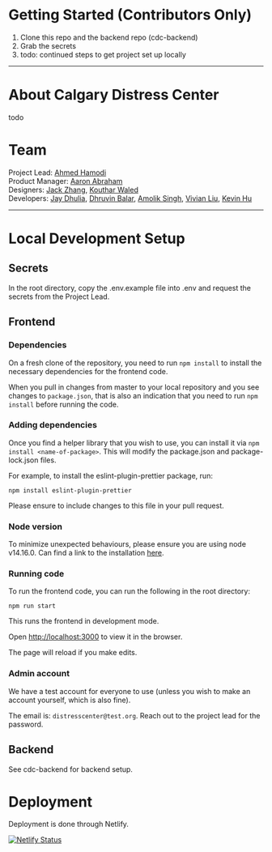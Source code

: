 # Getting Started (Contributors Only)

1. Clone this repo and the backend repo (cdc-backend)
2. Grab the secrets
3. todo: continued steps to get project set up locally

---

# About Calgary Distress Center

todo

# Team

Project Lead: [Ahmed Hamodi](https://github.com/ahmedhamodi)\
Product Manager: [Aaron Abraham](https://github.com/aaronabraham311)\
Designers: [Jack Zhang](https://github.com/fakesquid), [Kouthar Waled](https://github.com/kouthar)\
Developers: [Jay Dhulia](https://github.com/jaydhulia), [Dhruvin Balar](https://github.com/drbalar), [Amolik Singh](https://github.com/amoliksingh), [Vivian Liu](https://github.com/vivianliu0), [Kevin Hu](https://github.com/andstun)

---

# Local Development Setup

## Secrets

In the root directory, copy the .env.example file into .env and request the secrets from the Project Lead.

## Frontend

### Dependencies

On a fresh clone of the repository, you need to run `npm install` to install the necessary dependencies for the frontend code.

When you pull in changes from master to your local repository and you see changes to `package.json`, that is also an indication that you need to run `npm install` before running the code.

### Adding dependencies

Once you find a helper library that you wish to use, you can install it via `npm install <name-of-package>`. This will modify the package.json and package-lock.json files.

For example, to install the eslint-plugin-prettier package, run:

```
npm install eslint-plugin-prettier
```

Please ensure to include changes to this file in your pull request.

### Node version

To minimize unexpected behaviours, please ensure you are using node v14.16.0. Can find a link to the installation [here](https://nodejs.org/en/download/).

### Running code

To run the frontend code, you can run the following in the root directory:

```
npm run start
```

This runs the frontend in development mode.

Open [http://localhost:3000](http://localhost:3000) to view it in the browser.

The page will reload if you make edits.

### Admin account

We have a test account for everyone to use (unless you wish to make an account yourself, which is also fine).

The email is: `distresscenter@test.org`. Reach out to the project lead for the password.

## Backend

See cdc-backend for backend setup.

# Deployment

Deployment is done through Netlify.

[![Netlify Status](https://api.netlify.com/api/v1/badges/e3c6d294-8df3-4841-b171-7d5e5782d9ec/deploy-status)](https://app.netlify.com/sites/distresscenter/deploys)
